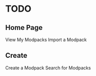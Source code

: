 # TODO

## Home Page

View My Modpacks
Import a Modpack

## Create

Create a Modpack
Search for Modpacks
